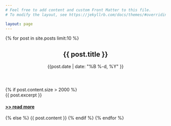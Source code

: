 ```yaml
---
# Feel free to add content and custom Front Matter to this file.
# To modify the layout, see https://jekyllrb.com/docs/themes/#overriding-theme-defaults

layout: page
---
```



<div id="posts">

{% for post in site.posts limit:10 %}
   <header class="post-header">
      <h2 class="post-title p-name">{{ post.title }}</h2>
      <p class="post-meta">
         <time class="dt-published">{{post.date | date: "%B %-d, %Y" }}
         </time>
      </p>
   </header>
   {% if post.content.size > 2000 %}
      <div>
      {{ post.excerpt }} <!-- bad! content gives you rendered html and you will truncate in the middle of a node -->
      </div>
      <h4><a href="{{ post.url }}">>> read more</a></h4>
   {% else %}
      {{ post.content }}
   {% endif %}
{% endfor %}
</div>
    

